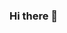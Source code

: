 ### Hi there 👋

<!--
**Hirozion/Hirozion** is a ✨ _special_ ✨ repository because its `README.md` (this file) appears on your GitHub profile.

Here are some ideas to get you started:

[TryHackMe_Profil](https://tryhackme.com/p/hirozion)

- 🔭 I’m currently working on ...
- 🌱 I’m currently learning ...
- 👯 I’m looking to collaborate on ...
- 🤔 I’m looking for help with ...
- 💬 Ask me about ...
- 📫 How to reach me: ...
- 😄 Pronouns: ... he
- ⚡ Fun fact: ...
-->
